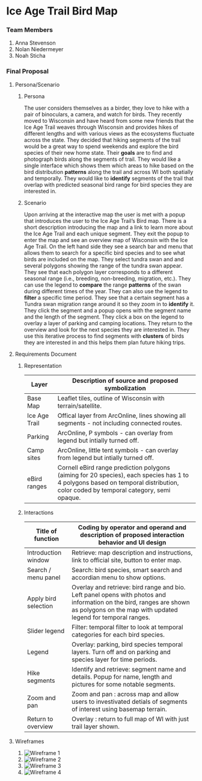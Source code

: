 # Ice Age Trail Bird Map

### Team Members
1. Anna Stevenson
2. Nolan Niedermeyer
3. Noah Sticha

### Final Proposal
1. Persona/Scenario
    1. Persona

        The user considers themselves as a birder, they love to hike with a pair of binoculars, a camera, and watch for birds. They recently moved to Wisconsin and have heard from some new friends that the Ice Age Trail weaves through Wisconsin and provides hikes of different lengths and with various views as the ecosystems fluctuate across the state. They decided that hiking segments of the trail would be a great way to spend weekends and explore the bird species of their new home state. Their **goals** are to find and photograph birds along the segments of trail. They would like a single interface which shows them which areas to hike based on the bird distribution **patterns** along the trail and across WI both spatially and temporally. They would like to **identify** segments of the trail that overlap with predicted seasonal bird range for bird species they are interested in. 

    2. Scenario

        Upon arriving at the interactive map the user is met with a popup that introduces the user to the Ice Age Trail’s Bird map. There is a short description introducing the map and a link to learn more about the Ice Age Trail and each unique segment. They exit the popup to enter the map and see an overview map of Wisconsin with the Ice Age Trail. On the left hand side they see a search bar and menu that allows them to search for a specific bird species and to see what birds are included on the map. They select tundra swan and and several polygons showing the range of the tundra swan appear. They see that each polygon layer corresponds to a different seasonal range (i.e., breeding, non-breeding, migration, etc.). They can use the legend to **compare** the range **patterns** of the swan during different times of the year. They can also use the legend to **filter** a specific time period. They see that a certain segment has a Tundra swan migration range around it so they zoom in to **identify** it. They click the segment and a popup opens with the segment name and the length of the segment. They click a box on the legend to overlay a layer of parking and camping locations. They return to the overview and look for the next species they are interested in. They use this iterative process to find segments with **clusters** of birds they are interested in and this helps them plan future hiking trips.

2. Requirements Document

    1. Representation

        | Layer | Description of source and proposed symbolization |
        | --------- | ---------- |
        | Base Map| Leaflet tiles, outline of Wisconsin with terrain/satellite. |
        | Ice Age Trail | Offical layer from ArcOnline, lines showing all segments - not including connected routes. |
        | Parking | ArcOnline, P symbols - can overlay from legend but intially turned off. |
        | Camp sites | ArcOnline, little tent symbols - can overlay from legend but intially turned off. |
        | eBird ranges | Cornell eBird range prediction polygons (aiming for 20 species), each species has 1 to 4 polygons based on temporal distribution, color coded by temporal category, semi opaque. |


    2. Interactions

        | Title of function | Coding by operator and operand and description of proposed interaction behavior and UI design|
        | ------------------ | --------------------------------------- |
        | Introduction window | Retrieve: map description and instructions, link to official site, button to enter map.|
        | Search / menu panel | Search: bird species, smart search and accordian menu to show options.|
        | Apply bird selection | Overlay and retrieve: bird range and bio. Left panel opens with photos and information on the bird, ranges are shown as polygons on the map with updated legend for temporal ranges.|
        | Slider legend | Filter: temporal filter to look at temporal categories for each bird species. |
        | Legend | Overlay: parking, bird species temporal layers. Turn off and on parking and species layer for time periods. |
        | Hike segments | Identify and retrieve: segment name and details. Popup for name, length and pictures for some notable segments. |
        | Zoom and pan | Zoom and pan : across map and allow users to investivated detials of segments of interest using basemap terrain. |
        | Return to overview | Overlay : return to full map of WI with just trail layer shown. |


3. Wireframes
    1. ![Wireframe 1](/img/WireFrame_1.png)
    2. ![Wireframe 2](/img/WireFrame_2.png)
    3. ![Wireframe 3](/img/WireFrame_3.png)
    4. ![Wireframe 4](/img/WireFrame_4.png)
 

